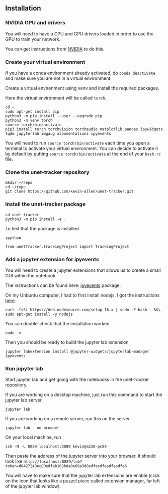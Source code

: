 ## Installation


### NVIDIA GPU and drivers

You will need to have a GPU and GPU drivers loaded in order to use the GPU to train your network.

You can get instructions from [NVIDIA](https://docs.nvidia.com/datacenter/tesla/tesla-installation-notes/index.html) to do this.


### Create your virtual environment

If you have a conda environment already activated, do `conda deactivate` and make sure you are not in a virtual environment.

Create a virtual environment using venv and install the required packages.

Here the virtual environment will be called `torch`.

```
cd ~
sudo apt-get install pip
python3 -m pip install --user --upgrade pip
python3 -m venv torch
source torch/bin/activate
pip3 install torch torchvision torchaudio matplotlib pandas ipywidgets tqdm jupyterlab imgaug albumentations ipyevents
```


You will need to run `source torch/bin/activate` each time you open a terminal to activate your virtual environment. 
You can decide to activate it by default by putting `source torch/bin/activate` at the end of your `bash.rc` file.


### Clone the unet-tracker repository

```
mkdir ~/repo
cd ~/repo
git clone https://github.com/kevin-allen/unet-tracker.git
```

### Install the unet-tracker package

```
cd unet-tracker
python3 -m pip install -e .
```

To test that the package is installed. 

```
ipython
```
```
from unetTracker.trackingProject import TrackingProject
```

### Add a jupyter extension for ipyevents

You will need to create a jupyter extensions that allows us to create a small GUI within the notebook. 

The instructions can be found here: [ipyevents](https://github.com/mwcraig/ipyevents) package.

On my Unbuntu computer, I had to first install nodejs. I got the instructions [here](https://github.com/nodesource/distributions).

```
curl -fsSL https://deb.nodesource.com/setup_16.x | sudo -E bash - &&\
sudo apt-get install -y nodejs
```

You can double-check that the installation worked.

```
node -v
```

Then you should be ready to build the jupyter lab extension

```
jupyter labextension install @jupyter-widgets/jupyterlab-manager ipyevents
```


### Run jupyter lab

Start jupyter lab and get going with the notebooks in the unet-tracker repository.

If you are working on a desktop machine, just run this command to start the jupyter lab server.

```
jupyter lab
```

If you are working on a remote server, run this on the server

```
jupyter lab --no-browser
```

On your local machine, run

```
ssh -N -L 8889:localhost:8889 kevin@a230-pc89
```

Then paste the address of the jupyter server into your browser. It should look like `http://localhost:8889/lab?token=d0427240ec80edfab108b8a0e69a3d8sdfasdfasdfasdfa6`


You will have to make sure that the jupyter lab extensions are enable (click on the icon that looks like a puzzel piece called extension manager, far left of the jupyter lab window).





